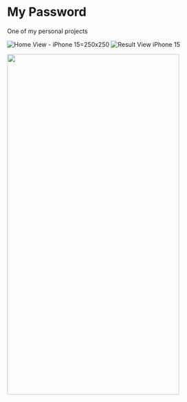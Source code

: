 # My Password
One of my personal projects

![Home View - iPhone 15](https://github.com/Pablo735r/My-Password/assets/119538761/1f86a1a9-baaa-4e35-83f4-bcd95070e413)=250x250
![Result View iPhone 15](https://github.com/Pablo735r/My-Password/assets/119538761/8f5faeae-ad8f-4e25-a0d9-5b60cf6dedd1)

<img src="https://github.com/Pablo735r/My-Password/assets/119538761/1f86a1a9-baaa-4e35-83f4-bcd95070e413" width="400" height="790">
